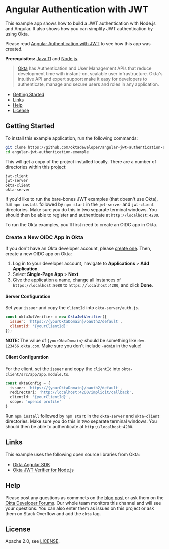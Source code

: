 # Angular Authentication with JWT
 
This example app shows how to build a JWT authentication with Node.js and Angular. It also shows how you can simplify JWT authentication by using Okta.

Please read [Angular Authentication with JWT](https://developer.okta.com/blog/2019/05/16/angular-authentication-jwt) to see how this app was created.

**Prerequisites:** [Java 11](https://sdkman.io/sdks#java) and [Node.js](https://nodejs.org/). 

> [Okta](https://developer.okta.com/) has Authentication and User Management APIs that reduce development time with instant-on, scalable user infrastructure. Okta's intuitive API and expert support make it easy for developers to authenticate, manage and secure users and roles in any application.

* [Getting Started](#getting-started)
* [Links](#links)
* [Help](#help)
* [License](#license)

## Getting Started

To install this example application, run the following commands:

```bash
git clone https://github.com/oktadeveloper/angular-jwt-authentication-example.git
cd angular-jwt-authentication-example
```

This will get a copy of the project installed locally. There are a number of directories within this project:

```
jwt-client
jwt-server
okta-client
okta-server
```

If you'd like to run the bare-bones JWT examples (that doesn't use Okta), run `npm install` followed by `npm start` in the `jwt-server` and `jwt-client` directories. Make sure you do this in two separate terminal windows. You should then be able to register and authenticate at `http://localhost:4200`.

To run the Okta examples, you'll first need to create an OIDC app in Okta.

### Create a New OIDC App in Okta

If you don't have an Okta developer account, please [create one](https://developer.okta.com/signup/). Then, create a new OIDC app on Okta:

1. Log in to your developer account, navigate to **Applications** > **Add Application**.
3. Select **Single-Page App** > **Next**. 
4. Give the application a name, change all instances of `https://localhost:8080` to `https://localhost:4200`, and click **Done**.

#### Server Configuration

Set your `issuer` and copy the `clientId` into `okta-server/auth.js`. 

```js
const oktaJwtVerifier = new OktaJwtVerifier({
  issuer: 'https://{yourOktaDomain}/oauth2/default',
  clientId: '{yourClientId}'
});
```

**NOTE:** The value of `{yourOktaDomain}` should be something like `dev-123456.okta.com`. Make sure you don't include `-admin` in the value!

#### Client Configuration

For the client, set the `issuer` and copy the `clientId` into `okta-client/src/app/app.module.ts`.

```typescript
const oktaConfig = {
  issuer: 'https://{yourOktaDomain}/oauth2/default',
  redirectUri: 'http://localhost:4200/implicit/callback',
  clientId: '{yourClientId}',
  scope: 'openid profile'
}
```

Run `npm install` followed by `npm start` in the `okta-server` and `okta-client` directories. Make sure you do this in two separate terminal windows. You should then be able to authenticate at `http://localhost:4200`.

## Links

This example uses the following open source libraries from Okta:

* [Okta Angular SDK](https://github.com/okta/okta-oidc-js/tree/master/packages/okta-angular#readme)
* [Okta JWT Verifier for Node.js](https://github.com/okta/okta-oidc-js/tree/master/packages/jwt-verifier#readme)

## Help

Please post any questions as commnets on the [blog post](https://developer.okta.com/blog/2019/05/16/angular-authentication-jwt) or ask them on the [Okta Developer Forums](https://devforum.okta.com/). Our whole team monitors this channel and will see your questions. You can also enter them as issues on this project or ask them on Stack Overflow and add the `okta` tag.

## License

Apache 2.0, see [LICENSE](LICENSE).
